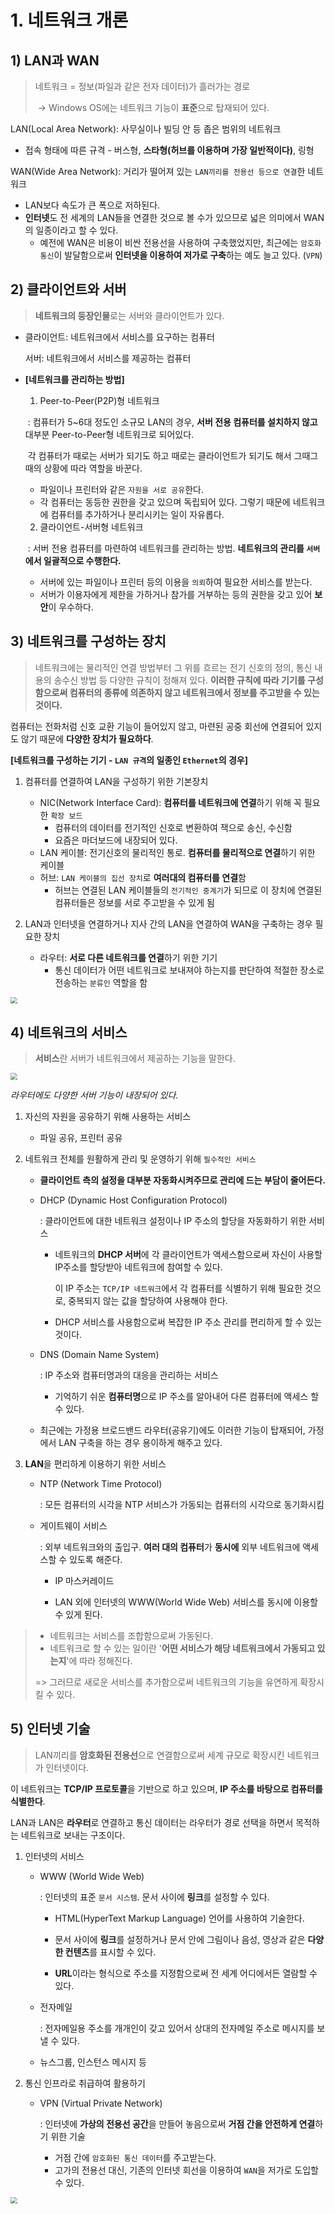 # 1. 네트워크 개론

## 1) LAN과 WAN

> 네트워크 = 정보(파일과 같은 전자 데이터)가 흘러가는 경로
>
> ​	-> Windows OS에는 네트워크 기능이 **표준**으로 탑재되어 있다.

LAN(Local Area Network): 사무실이나 빌딩 안 등 좁은 범위의 네트워크

- 접속 형태에 따른 규격 - 버스형, **스타형(허브를 이용하며 가장 일반적이다)**, 링형

WAN(Wide Area Network): 거리가 떨어져 있는 `LAN끼리를 전용선 등으로 연결`한 네트워크
- LAN보다 속도가 큰 폭으로 저하된다.
- **인터넷**도 전 세계의 LAN들을 연결한 것으로 볼 수가 있으므로 넓은 의미에서 WAN의 일종이라고 할 수 있다.
  - 예전에 WAN은 비용이 비싼 전용선을 사용하여 구축했었지만, 최근에는 `암호화 통신`이 발달함으로써 **인터넷을 이용하여 저가로 구축**하는 예도 늘고 있다. (`VPN`)



## 2) 클라이언트와 서버

> **네트워크의 등장인물**로는 서버와 클라이언트가 있다.

- 클라이언트: 네트워크에서 서비스를 요구하는 컴퓨터

  서버: 네트워크에서 서비스를 제공하는 컴퓨터

- **[네트워크를 관리하는 방법]**

  1) Peer-to-Peer(P2P)형 네트워크

  ​	: 컴퓨터가 5~6대 정도인 소규모 LAN의 경우, **서버 전용 컴퓨터를 설치하지 않고** 대부분 Peer-to-Peer형 네트워크로 되어있다.

  ​	각 컴퓨터가 때로는 서버가 되기도 하고 때로는 클라이언트가 되기도 해서 그때그때의 상황에 따라 역할을 바꾼다.

  - 파일이나 프린터와 같은 `자원을 서로 공유`한다.
  - 각 컴퓨터는 동등한 권한을 갖고 있으며 독립되어 있다. 그렇기 때문에 네트워크에 컴퓨터를 추가하거나 분리시키는 일이 자유롭다.

  2) 클라이언트-서버형 네트워크

  ​	: 서버 전용 컴퓨터를 마련하여 네트워크를 관리하는 방법. **네트워크의 관리를 `서버`에서 일괄적으로 수행한다.**

  - 서버에 있는 파일이나 프린터 등의 이용을 `의뢰`하여 필요한 서비스를 받는다.
  - 서버가 이용자에게 제한을 가하거나 참가를 거부하는 등의 권한을 갖고 있어 **보안**이 우수하다.



## 3) 네트워크를 구성하는 장치

> 네트워크에는 물리적인 연결 방법부터 그 위를 흐르는 전기 신호의 정의, 통신 내용의 송수신 방법 등 다양한 규칙이 정해져 있다. **이러한 규칙에 따라 기기를 구성함으로써 컴퓨터의 종류에 의존하지 않고 네트워크에서 정보를 주고받을 수 있는 것이다.**

컴퓨터는 전화처럼 신호 교환 기능이 들어있지 않고, 마련된 공중 회선에 연결되어 있지도 않기 때문에 **다양한 장치가 필요하다**.

**[네트워크를 구성하는 기기 - `LAN 규격`의 일종인 `Ethernet`의 경우]**

1. 컴퓨터를 연결하여 LAN을 구성하기 위한 기본장치
   - NIC(Network Interface Card): **컴퓨터를 네트워크에 연결**하기 위해 꼭 필요한 `확장 보드`
     - 컴퓨터의 데이터를 전기적인 신호로 변환하여 잭으로 송신, 수신함
     - 요즘은 마더보드에 내장되어 있다.
   - LAN 케이블: 전기신호의 물리적인 통로. **컴퓨터를 물리적으로 연결**하기 위한 케이블
   - 허브: `LAN 케이블의 집선 장치`로 **여러대의 컴퓨터를 연결**함
     - 허브는 연결된 LAN 케이블들의 `전기적인 중계기`가 되므로 이 장치에 연결된 컴퓨터들은 정보를 서로 주고받을 수 있게 됨


2. LAN과 인터넷을 연결하거나 지사 간의 LAN을 연결하여 WAN을 구축하는 경우 필요한 장치

	- 라우터: **서로 다른 네트워크를 연결**하기 위한 기기
	  - 통신 데이터가 어떤 네트워크로 보내져야 하는지를 판단하여 적절한 장소로 전송하는 `분류인` 역할을 함

<img src="images/1_network_device.jpg" style="zoom: 67%;" />



## 4) 네트워크의 서비스

> **서비스**란 서버가 네트워크에서 제공하는 기능을 말한다.

<img src="images/1_network_service.jpg" style="zoom:67%;" />

*라우터에도 다양한 서버 기능이 내장되어 있다.*

1. 자신의 자원을 공유하기 위해 사용하는 서비스

   - 파일 공유, 프린터 공유

2. 네트워크 전체를 원활하게 관리 및 운영하기 위해 `필수적인 서비스`

   - **클라이언트 측의 설정을 대부분 자동화시켜주므로 관리에 드는 부담이 줄어든다.**

   - DHCP (Dynamic Host Configuration Protocol)

     : 클라이언트에 대한 네트워크 설정이나 IP 주소의 할당을 자동화하기 위한 서비스

     - 네트워크의 **DHCP 서버**에 각 클라이언트가 액세스함으로써 자신이 사용할 IP주소를 할당받아 네트워크에 참여할 수 있다.

       이 IP 주소는 `TCP/IP 네트워크`에서 각 컴퓨터를 식별하기 위해 필요한 것으로, 중복되지 않는 값을 할당하여 사용해야 한다.

     - DHCP 서비스를 사용함으로써 복잡한 IP 주소 관리를 편리하게 할 수 있는 것이다.

   - DNS (Domain Name System)

     : IP 주소와 컴퓨터명과의 대응을 관리하는 서비스

     - 기억하기 쉬운 **컴퓨터명**으로 IP 주소를 알아내어 다른 컴퓨터에 액세스 할 수 있다. 

   - 최근에는 가정용 브로드밴드 라우터(공유기)에도 이러한 기능이 탑재되어, 가정에서 LAN 구축을 하는 경우 용이하게 해주고 있다.

3. **LAN**을 편리하게 이용하기 위한 서비스

   - NTP (Network Time Protocol)

     : 모든 컴퓨터의 시각을 NTP 서비스가 가동되는 컴퓨터의 시각으로 동기화시킴

   - 게이트웨이 서비스

     : 외부 네트워크와의 출입구. **여러 대의 컴퓨터**가 **동시에** 외부 네트워크에 액세스할 수 있도록 해준다.

     - IP 마스커레이드

     - LAN 외에 인터넷의 WWW(World Wide Web) 서비스를 동시에 이용할 수 있게 된다.

> - 네트워크는 서비스를 조합함으로써 가동된다.
> - 네트워크로 할 수 있는 일이란 '**어떤 서비스가 해당 네트워크에서 가동되고 있는지**'에 따라 정해진다.
>
> => 그러므로 새로운 서비스를 추가함으로써 네트워크의 기능을 유연하게 확장시킬 수 있다.



## 5) 인터넷 기술

> LAN끼리를 **암호화된 전용선**으로 연결함으로써 세계 규모로 확장시킨 네트워크가 인터넷이다.

이 네트워크는 **TCP/IP 프로토콜**을 기반으로 하고 있으며, **IP 주소를 바탕으로 컴퓨터를 식별한다**.

LAN과 LAN은 **라우터**로 연결하고 통신 데이터는 라우터가 경로 선택을 하면서 목적하는 네트워크로 보내는 구조이다.

1. 인터넷의 서비스

   - WWW (World Wide Web)

     : 인터넷의 표준 `문서 시스템`. 문서 사이에 **링크**를 설정할 수 있다.

     - HTML(HyperText Markup Language) 언어를 사용하여 기술한다.

     - 문서 사이에 **링크**를 설정하거나 문서 안에 그림이나 음성, 영상과 같은 **다양한 컨텐츠**를 표시할 수 있다.

     - **URL**이라는 형식으로 주소를 지정함으로써 전 세계 어디에서든 열람할 수 있다.

   - 전자메일

     : 전자메일용 주소를 개개인이 갖고 있어서 상대의 전자메일 주소로 메시지를 보낼 수 있다.

   - 뉴스그룹, 인스턴스 메시지 등

2. 통신 인프라로 취급하여 활용하기

   - VPN (Virtual Private Network)

     : 인터넷에 **가상의 전용선 공간**을 만들어 놓음으로써 **거점 간을 안전하게 연결**하기 위한 기술

     - 거점 간에 `암호화된 통신 데이터`를 주고받는다.
     - 고가의 전용선 대신, 기존의 인터넷 회선을 이용하여 `WAN`을 저가로 도입할 수 있다. 

<img src="images/1_internet.jpg" style="zoom:67%;" />
